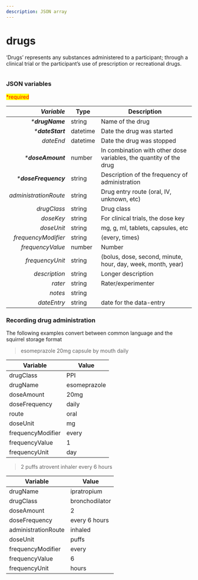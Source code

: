 ```yaml
---
description: JSON array
---
```


# drugs

‘Drugs’ represents any substances administered to a participant; through a clinical trial or the participant’s use of prescription or recreational drugs.

<figure><img src="https://mermaid.ink/img/pako:eNqVk01r4zAQhv9KmBJwwA5OcFNHhZ7aS1l2YXtbDGU2Gidq_YUks_GG_PeV7EiJsz20OkjvSM-rkcbWATY1J2CwldjsJt9-ZtXENFnXOnh--fG9V7MoeuCoMbDd7P6MmPnXBjfvuKXAiav1RjRUiIpU4NUVQfuGpCip0iq40I6yOQ2l2t9vtDGIE27dxZbRLRcm02n8gCgJVSsN4sQHDJftVgV971eHDW0KczyboR_-X8YKi04JFTjhkd4QzU1BUGKpclFQMEiHTKdnyF7aImpU8un0oj4WO4cDfI4n_cTM-Xzt-xOcgsHjoiuHu4A1OD0YXDQy-CvorqCJP75lCnaT53loqiTrd4o4qh1KiR1bjk2jLF8xXlXhK9ZRKT5jPNn8N_yM59LZ_1beRLdxHA42dpMkyUlHfwTXO5Y0ewihJFmi4OaJHuxGGegdlZQBM5JTjm2hM8iqo0HbxhSenrjQtQSWY6EoBGx1_dJVG2BatuSgR4HmxZeearD6VdejGNgB9sDiEDpgy3g1X6XJXbpKF3fLdJ2kxxD-9o54vh5aerteLFbLND3-A0mQdY4?type=png" alt=""><figcaption></figcaption></figure>

### JSON variables

<mark style="color:red;">\*required</mark>

|        _**Variable**_ | **Type** | **Description**                                                    |
| --------------------: | -------- | ------------------------------------------------------------------ |
|      _\***drugName**_ | string   | Name of the drug                                                   |
|     _\***dateStart**_ | datetime | Date the drug was started                                          |
|             _dateEnd_ | datetime | Date the drug was stopped                                          |
|    _\***doseAmount**_ | number   | In combination with other dose variables, the quantity of the drug |
| _\***doseFrequency**_ | string   | Description of the frequency of administration                     |
| _administrationRoute_ | string   | Drug entry route (oral, IV, unknown, etc)                          |
|           _drugClass_ | string   | Drug class                                                         |
|             _doseKey_ | string   | For clinical trials, the dose key                                  |
|            _doseUnit_ | string   | mg, g, ml, tablets, capsules, etc                                  |
|   _frequencyModifier_ | string   | (every, times)                                                     |
|      _frequencyValue_ | number   | Number                                                             |
|       _frequencyUnit_ | string   | (bolus, dose, second, minute, hour, day, week, month, year)        |
|         _description_ | string   | Longer description                                                 |
|               _rater_ | string   | Rater/experimenter                                                 |
|               _notes_ | string   |                                                                    |
|           _dateEntry_ | string   |  date for the data-entry                                           |

### Recording drug administration

The following examples convert between common language and the squirrel storage format

> esomeprazole 20mg capsule by mouth daily



| Variable          | Value        |
| ----------------- | ------------ |
| drugClass         | PPI          |
| drugName          | esomeprazole |
| doseAmount        | 20mg         |
| doseFrequency     | daily        |
| route             | oral         |
| doseUnit          | mg           |
| frequencyModifier | every        |
| frequencyValue    | 1            |
| frequencyUnit     | day          |



> 2 puffs atrovent inhaler every 6 hours



| Variable            | Value          |
| ------------------- | -------------- |
| drugName            | ipratropium    |
| drugClass           | bronchodilator |
| doseAmount          | 2              |
| doseFrequency       | every 6 hours  |
| administrationRoute | inhaled        |
| doseUnit            | puffs          |
| frequencyModifier   | every          |
| frequencyValue      | 6              |
| frequencyUnit       | hours          |

